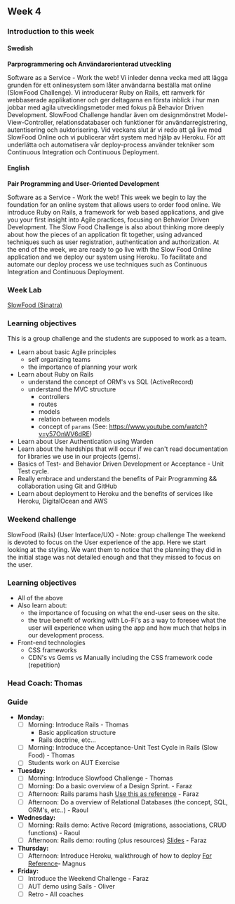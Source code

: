 ## Week 4
### Introduction to this week

#### Swedish
**Parprogrammering och Användarorienterad utveckling**

Software as a Service - Work the web! Vi inleder denna vecka med att lägga grunden för ett onlinesystem som låter användarna beställa mat online (SlowFood Challenge). Vi introducerar Ruby on Rails, ett ramverk för webbaserade applikationer och ger deltagarna en första inblick i hur man jobbar med agila utvecklingsmetoder med fokus på Behavior Driven Development. SlowFood Challenge handlar även om designmönstret Model-View-Controller, relationsdatabaser och funktioner för användarregistrering, autentisering och auktorisering. Vid veckans slut är vi redo att gå live med SlowFood Online och vi publicerar vårt system med hjälp av Heroku. För att underlätta och automatisera vår deploy-process använder tekniker som Continuous Integration och Continuous Deployment.

#### English
**Pair Programming and User-Oriented Development**

Software as a Service - Work the web! This week we begin to lay the foundation for an online system that allows users to order food online. We introduce Ruby on Rails, a framework for web based applications, and give you your first insight into Agile practices, focusing on Behavior Driven Development. The Slow Food Challenge is also about thinking more deeply about how the pieces of an application fit together, using advanced techniques such as user registration, authentication and authorization. At the end of the week, we are ready to go live with the Slow Food Online application and we deploy our system using Heroku. To facilitate and automate our deploy process we use techniques such as Continuous Integration and Continuous Deployment.

### Week Lab
[SlowFood (Sinatra)](https://craftacademy.gitbooks.io/coding-as-a-craft/content/slow_food/slow_food.html)

### Learning objectives
This is a group challenge and the students are supposed to work as a team.
* Learn about basic Agile principles
  - self organizing teams
  - the importance of planning your work
* Learn about Ruby on Rails
  - understand the concept of ORM's vs SQL (ActiveRecord)
  - understand the MVC structure
    - controllers
    - routes
    - models
    - relation between models
    - concept of `params` (See: https://www.youtube.com/watch?v=y57OnWV6dRE)
* Learn about User Authentication using Warden
* Learn about the hardships that will occur if we can't read documentation for libraries we use in our projects (gems).
* Basics of Test- and Behavior Driven Development or Acceptance - Unit Test cycle.
* Really embrace and understand the benefits of Pair Programming && collaboration using Git and GitHub
* Learn about deployment to Heroku and the benefits of services like Heroku, DigitalOcean and AWS

### Weekend challenge
SlowFood (Rails) (User Interface/UX) - Note: group challenge
The weekend is devoted to focus on the User experience of the app. Here we start looking at the styling. We want them to notice that the planning they did in the initial stage was not detailed enough and that they missed to focus on the user.
### Learning objectives
* All of the above
* Also learn about:
  - the importance of focusing on what the end-user sees on the site.
  - the true benefit of working with Lo-Fi's as a way to foresee what the user will experience when using the app and how much that helps in our development process.
* Front-end technologies
  - CSS frameworks
  - CDN's vs Gems vs Manually including the CSS framework code (repetition)

### Head Coach: Thomas

### Guide
- **Monday:**
  - [ ] Morning: Introduce Rails - Thomas
    - Basic application structure
    - Rails doctrine, etc...
  - [ ] Morning: Introduce the Acceptance-Unit Test Cycle in Rails (Slow Food) - Thomas
  - [ ] Students work on AUT Exercise
- **Tuesday:**
  - [ ] Morning: Introduce Slowfood Challenge - Thomas
  - [ ] Morning: Do a basic overview of a Design Sprint. - Faraz
  - [ ] Afternoon: Rails params hash [Use this as reference](https://www.youtube.com/watch?v=y57OnWV6dRE) - Faraz
  - [ ] Afternoon: Do a overview of Relational Databases (the concept, SQL, ORM's, etc..) - Raoul
- **Wednesday:**
  - [ ] Morning: Rails demo: Active Record (migrations, associations, CRUD functions) - Raoul
  - [ ] Afternoon: Rails demo: routing (plus resources) [Slides](https://docs.google.com/presentation/d/1Eu_x1eO9Zkmkb1RyflUONTipOjnDUtfUmSabO8-jyoQ) - Faraz
- **Thursday:**
  - [ ] Afternoon: Introduce Heroku, walkthrough of how to deploy [For Reference](https://devcenter.heroku.com/articles/getting-started-with-ruby)- Magnus
- **Friday:**
  - [ ] Introduce the Weekend Challenge - Faraz
  - [ ] AUT demo using Sails - Oliver
  - [ ] Retro - All coaches
